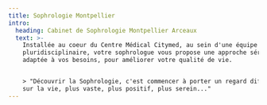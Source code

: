 ```yaml
---
title: Sophrologie Montpellier
intro:
  heading: Cabinet de Sophrologie Montpellier Arceaux
  text: >-
    Installée au coeur du Centre Médical Citymed, au sein d'une équipe
    pluridisciplinaire, votre sophrologue vous propose une approche sérieuse,
    adaptée à vos besoins, pour améliorer votre qualité de vie.


    > "Découvrir la Sophrologie, c'est commencer à porter un regard différent
    sur la vie, plus vaste, plus positif, plus serein..."
---
```



